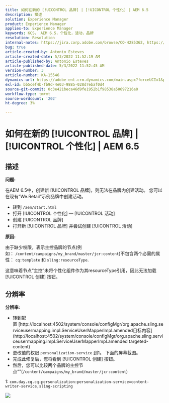 ```yaml
---
title: 如何在新的 [!UICONTROL 品牌] | [!UICONTROL 个性化] | AEM 6.5
description: 描述
solution: Experience Manager
product: Experience Manager
applies-to: Experience Manager
keywords: KCS， AEM 6.5，个性化，活动，品牌
resolution: Resolution
internal-notes: https://jira.corp.adobe.com/browse/CQ-4285362, https://jira.corp.adobe.com/browse/CQ-4278366, https://daycare.day.com/content/home/ubs_cq/ubs_ch/fit_internet/214314.html#post0006
bug: true
article-created-by: Antonio Esteves
article-created-date: 5/3/2022 11:52:19 AM
article-published-by: Antonio Esteves
article-published-date: 5/3/2022 11:52:45 AM
version-number: 3
article-number: KA-15546
dynamics-url: https://adobe-ent.crm.dynamics.com/main.aspx?forceUCI=1&pagetype=entityrecord&etn=knowledgearticle&id=f1cba178-d7ca-ec11-a7b5-6045bd00db33
exl-id: bb5cef4b-fb9d-4e03-9885-028d7ebaf0d4
source-git-commit: 0c3e421beca46d9fe1952b1f98538a50697216a0
workflow-type: tm+mt
source-wordcount: '202'
ht-degree: 3%

---
```


# 如何在新的 [!UICONTROL 品牌] | [!UICONTROL 个性化] | AEM 6.5

## 描述


<b>问题:</b>

在AEM 6.5中，创建新 [!UICONTROL 品牌]，则无法在品牌内创建活动。 您可以在现有“We.Retail”示例品牌中创建活动。

- 转到 `/aem/start.html`
- 打开 [!UICONTROL 个性化] — [!UICONTROL 活动]
- 创建 [!UICONTROL 品牌]
- 打开新 [!UICONTROL 品牌] 并尝试创建 [!UICONTROL 活动]




<b>原因:</b>

由于缺少权限，表示主控品牌的节点(例如： `/content/campaigns/my_brand/master/jcr:content`)不包含两个必需的属性： `cq:template` 和 `sling:resourceType`.

这意味着节点“主控”未将个性化组件作为其resourceType引用，因此无法加载 [!UICONTROL 创建] 按钮。








## 分辨率


<b>分辨率:</b>

- 转到配置 [http://localhost:4502/system/console/configMgr/org.apache.sling.serviceusermapping.impl.ServiceUserMapperImpl.amended目标内容](http://localhost:4502/system/console/configMgr/org.apache.sling.serviceusermapping.impl.ServiceUserMapperImpl.amended targeted-content)
- 更改值的权限 `personalization-service` 到1。 下面的屏幕截图。
- 完成此修复后，您将看到 [!UICONTROL 创建] 按钮。
- 然后，您可以比较两个品牌的主控节点“”(`/content/campaigns/my_brand/master/jcr:content`)


1: `com.day.cq.cq-personalization:personalization-service=content-writer-service,sling-scripting`



![](https://adobe.sharepoint.com/sites/D365EntAttachments/knowledgearticle/How%20to%20enable%20creating%20Activities%20inside%20a%20new%20Brand%20-%20Personalization%20-%20AEM%206-5_19685F9AF794EA11A811000D3A303484/Activity_Brand_Create.jpg)
